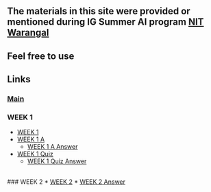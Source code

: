 ## The materials in this site were provided or mentioned during <strong>IG Summer AI</strong> program <a href="https://nitw.ac.in">NIT Warangal</a> 

## Feel free to use 

## Links
### <a href="https://sauravshah31.github.io/Machine_Learning/">Main</a>
### WEEK 1
* <a href="https://sauravshah31.github.io/Machine_Learning/assignment_week0.html">WEEK 1</a>
* <a href="https://sauravshah31.github.io/Machine_Learning/assignment_week0_a.html">WEEK 1 A</a>
   * <a href="https://sauravshah31.github.io/Machine_Learning/assignment_week0_a_ans.html">WEEK 1 A Answer</a>
* <a href="https://sauravshah31.github.io/Machine_Learning/assignment_week0_a_quiz.html">WEEK 1 Quiz</a>
   * <a href="https://sauravshah31.github.io/Machine_Learning/assignment_week0_quiz_ans.html">WEEK 1 Quiz Answer</a>
<br/>
### WEEK 2
* <a href="https://sauravshah31.github.io/Machine_Learning/assignment_week2.html">WEEK 2</a>
   * <a href="https://sauravshah31.github.io/Machine_Learning/assignment_week2_ans.html">WEEK 2 Answer</a>

